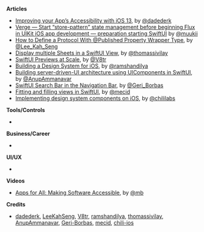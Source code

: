 
**Articles**

* [Improving your App’s Accessibility with iOS 13](https://medium.com/@dadederk/improving-your-apps-accessibility-with-ios-13-9eb8fc0bc8a0), by [@dadederk](https://twitter.com/dadederk)  
* [Verge — Start “store-pattern” state management before beginning Flux in UIKit iOS app development — preparation starting SwiftUI](https://medium.com/eureka-engineering/verge-start-store-pattern-state-management-before-beginning-flux-in-uikit-ios-app-development-6c74d4413829) by [@muukii](https://twitter.com/muukii_app)
* [How to Define a Protocol With @Published Property Wrapper Type](https://swiftsenpai.com/swift/define-protocol-with-published-property-wrapper/), by [@Lee_Kah_Seng](https://twitter.com/Lee_Kah_Seng)
* [Display multiple Sheets in a SwiftUI View](https://www.morningswiftui.com/blog/display-multiple-sheet-in-a-swiftui-view), by [@thomassivilay](https://twitter.com/thomassivilay)
* [SwiftUI Previews at Scale](https://www.vadimbulavin.com/swiftui-previews-at-scale/), by [@V8tr](https://twitter.com/V8tr)
* [Building a Design System for iOS](https://www.ramshandilya.com/blog/design-system-intro/), by [@ramshandilya](https://twitter.com/ramshandilya)
* [Building server-driven-UI architecture using UIComponents in SwiftUI](https://medium.com/better-programming/build-a-server-driven-ui-using-ui-components-in-swiftui-466ecca97290), by [@AnupAmmanavar](https://twitter.com/AnupAmmanavar)
* [SwiftUI Search Bar in the Navigation Bar](http://blog.eppz.eu/swiftui-search-bar-in-the-navigation-bar), by [@Geri_Borbas](https://twitter.com/Geri_Borbas)
* [Fitting and filling views in SwiftUI](https://swiftwithmajid.com/2020/05/20/fitting-and-filling-view-in-swiftui/), by [@mecid](https://twitter.com/mecid)
* [Implementing design system components on iOS](https://medium.com/chili-labs/implementing-design-system-components-on-ios-6afe873ea586), by [@chililabs](https://twitter.com/chililabs)

**Tools/Controls**

*

**Business/Career**

*

**UI/UX**

*

**Videos**

* [Apps for All: Making Software Accessible](https://youtu.be/LHHmx5XxIBc), by [@mb](https://twitter.com/mb)

**Credits**

* [dadederk](https://github.com/dadederk), [LeeKahSeng](https://github.com/LeeKahSeng), [V8tr](https://github.com/V8tr), [ramshandilya](https://github.com/Ramshandilya), [thomassivilay](https://github.com/thomas-sivilay), [AnupAmmanavar](https://github.com/AnupAmmanavar), [Geri-Borbas](https://github.com/Geri-Borbas), [mecid](https://github.com/mecid), [chili-ios](https://github.com/chili-ios)
